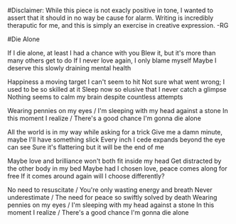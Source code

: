 #Disclaimer:
While this piece is not exacly positive in tone, I wanted to assert that it should in no way be cause for alarm. Writing is incredibly theraputic for me, and this is simply an exercise in creative expression.
-RG


#Die Alone

If I die alone, at least I had a chance with you
Blew it, but it's more than many others get to do
If I never love again, I only blame myself
Maybe I deserve this slowly draining mental health

Happiness a moving target I can't seem to hit
Not sure what went wrong; I used to be so skilled at it
Sleep now so elusive that I never catch a glimpse
Nothing seems to calm my brain despite countless attempts


Wearing pennies on my eyes / I'm sleeping with my head against a stone
In this moment I realize / There's a good chance I'm gonna die alone


All the world is in my way while asking for a trick
Give me a damn minute, maybe I'll have something slick
Every inch I cede expands beyond the eye can see
Sure it's flattering but it will be the end of me

Maybe love and brilliance won't both fit inside my head
Get distracted by the other body in my bed
Maybe had I chosen love, peace comes along for free
If it comes around again will I choose differently?


No need to resuscitate / You're only wasting energy and breath
Never underestimate / The need for peace so swiftly solved by death
Wearing pennies on my eyes / I'm sleeping with my head against a stone
In this moment I realize / There's a good chance I'm gonna die alone

